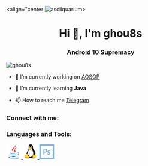 <align="center ![asciiquarium](https://user-images.githubusercontent.com/42911446/160369493-390d887d-78a4-4919-8f48-ea5be9c12cee.gif)>

<h1 align="center">Hi 👋, I'm ghou8s</h1>
<h3 align="center">Android 10 Supremacy</h3>

<p align="left"> <img src="https://komarev.com/ghpvc/?username=ghou8s&label=Profile%20views&color=0e75b6&style=flat" alt="ghou8s" /> </p>

- 🔭 I’m currently working on [AOSQP](https://github.com/AOSQP)

- 🌱 I’m currently learning **Java**

- 📫 How to reach me [Telegram](https://t.me/ghou8s)

<h3 align="left">Connect with me:</h3>
<p align="left">
</p>

<h3 align="left">Languages and Tools:</h3>
<p align="left"> <a href="https://www.java.com" target="_blank" rel="noreferrer"> <img src="https://raw.githubusercontent.com/devicons/devicon/master/icons/java/java-original.svg" alt="java" width="40" height="40"/> </a> <a href="https://www.linux.org/" target="_blank" rel="noreferrer"> <img src="https://raw.githubusercontent.com/devicons/devicon/master/icons/linux/linux-original.svg" alt="linux" width="40" height="40"/> </a> <a href="https://www.photoshop.com/en" target="_blank" rel="noreferrer"> <img src="https://raw.githubusercontent.com/devicons/devicon/master/icons/photoshop/photoshop-line.svg" alt="photoshop" width="40" height="40"/> </a> </p>
